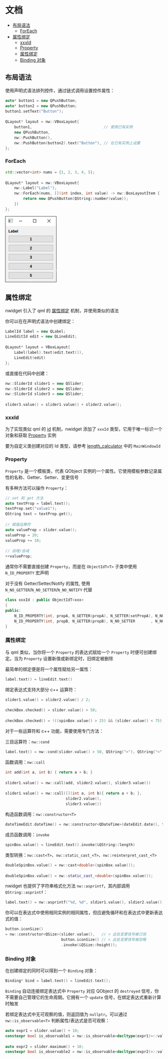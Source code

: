 # 文档

- [布局语法](#布局语法)
  - [ForEach](#foreach)
- [属性绑定](#属性绑定)
  - [xxxId](#xxxid)
  - [Property](#property)
  - [属性绑定](#属性绑定-1)
  - [Binding 对象](#binding-对象)

## 布局语法

使用声明式语法排列控件，通过链式调用设置控件属性：

```cpp
auto* button1 = new QPushButton;
auto* button2 = new QPushButton;
button1.setText("Button");

QLayout* layout = nw::VBoxLayout{
    button1,                                // 使用已有实例
    new QPushButton,
    nw::PushButton(),
    nw::PushButton(button2).text("Button"), // 在已有实例上设置
};
```

### ForEach

```cpp
std::vector<int> nums = {1, 2, 3, 4, 5};

QLayout* layout = nw::VBoxLayout{
    nw::Label("Label"),
    nw::ForEach(nums, [](int index, int value) -> nw::BoxLayoutItem {
        return new QPushButton(QString::number(value));
    })
};
```

![](../img/foreach_example.png)

## 属性绑定

nwidget 引入了 qml 的 [属性绑定](https://doc.qt.io/qt-6/qtqml-syntax-propertybinding.html) 机制，并使用类似的语法

你可以在在声明式语法中创建绑定：

```cpp
LabelId label = new QLabel;
LineEditId edit = new QLineEdit;

QLayout* layout = VBoxLayout{
    Label(label).text(edit.text()),
    LineEdit(edit)
};
```

或直接在代码中创建：

```cpp
nw::SliderId slider1 = new QSlider;
nw::SliderId slider2 = new QSlider;
nw::SliderId slider3 = new QSlider;

slider3.value() = slider1.value() + slider2.value();
```

### xxxId

为了实现类似 qml 的 [id](https://doc.qt.io/qt-6/qtqml-syntax-objectattributes.html#the-id-attribute) 机制，nwidget 添加了 `xxxId` 类型，它用于唯一标识一个对象和获取 [Property](#property) 实例

要为自定义类创建对应的 Id 类型，请参考 [length_calculator](../../examples/length_calculator/mainwindow.cpp) 中的 `MainWindowId`

### Property

`Property` 是一个模板类，代表 QObject 实例的一个属性。它使用模板参数记录属性的名称、Getter、Setter、变更信号

有多种方法可以操作 `Property`：

```cpp
// set 和 get 方法
auto textProp = label.text();
textProp.set("value1");
QString text = textProp.get();

// 赋值运算符
auto valueProp = slider.value();
valueProp = 20;
valueProp += 10;

// 自增/自减
++valueProp;
```

通常你不需要直接创建 `Property`，而是在 `ObjectIdT<T>` 子类中使用 `N_ID_PROPERTY` 宏声明

对于没有 Getter/Setter/Notify 的属性, 使用 `N_NO_GETTER`/`N_NO_SETTER`/`N_NO_NOTIFY` 代替

```cpp
class xxxId : public ObjectIdT<xxx>
{
public:
    N_ID_PROPERTY(int, propA, N_GETTER(propA), N_SETTER(setPropA), N_NOTIFY(propAChanged))
    N_ID_PROPERTY(int, propB, N_GETTER(propB), N_NO_SETTER       , N_NO_NOTIFY           )
}
```

### 属性绑定

与 qml 类似，当你将一个 `Property` 的表达式赋给一个 `Property` 时便可创建绑定。当为 `Property` 设置新值或新绑定时，旧绑定被删除

最简单的绑定便是将一个属性赋给另一属性：

```cpp
label.text() = lineEdit.text()
```

绑定表达式支持大部分 c++ 运算符：

```cpp
slider1.value() = slider2.value() / 2;

checkBox.checked() = slider.value() > 50;

checkBox.checked() = !((spinBox.value() > 25) && (slider.value() < 75));
```

对于一些运算符和 c++ 功能，需要使用专门方法：

三目运算符：`nw::cond`

```cpp
label.text() = nw::cond(slider.value() > 50, QString(">"), QString("<"));
```

函数调用：`nw::call`

```cpp
int add(int a, int b) { return a + b; }

slider1.value() = nw::call(add, slider2.value(), slider3.value())

slider1.value() = nw::call([](int a, int b){ return a + b; },
                           slider2.value(),
                           slider3.value())
```

构造函数调用：`nw::constructor<T>`

```cpp
dateTimeEdit.dateTime() = nw::constructor<QDateTime>(dateEdit.date(), timeEdit.time());
```

成员函数调用：`invoke`

```cpp
spinBox.value() = lineEdit.text().invoke(&QString::length)
```

类型转换：`nw::cast<T>`、`nw::static_cast_<T>`、`nw::reinterpret_cast_<T>`

```cpp
doubleSpinBox.value() = nw::cast<double>(spinBox.value());

doubleSpinBox.value() = nw::static_cast_<double>(spinBox.value());
```

nwidget 也提供了字符串格式化方法 `nw::asprintf`，其内部调用 `QString::asprintf`：

```cpp
label.text() = nw::asprintf("%d, %d", sldier1.value(), sldier2.value());
```

你可以在表达式中使用相同实例的相同属性，但应避免循环和在表达式中更新表达式的值：

```cpp
button.iconSize()
= nw::constructor<QSize>(slider.value(),   // < 此处变更信号被订阅
                         button.iconSize() // < 此处变更信号被忽略
                         .invoke(&QSize::height));
```

### Binding 对象

在创建绑定的同时可以得到一个 `Binding` 对象：

```cpp
Binding* bind = label.text() = lineEdit.text();
```

`Binding` 自动连接绑定表达式中 `Property` 对应 QObject 的 `destroyed` 信号，你不需要自己管理它的生命周期。它拥有一个 `update` 信号，在绑定表达式重新计算时触发

若绑定表达式中无可观察的值，则返回值为 `nullptr`。可以通过 `nw::is_observable<T>` 判断属性/表达式是否可观察：

```cpp
auto expr1 = slider.value() + 10;
constexpr bool is_observable1 = nw::is_observable<decltype(expr1)>::value // true

auto expr2 = slider.maximum() + 10;
constexpr bool is_observable2 = nw::is_observable<decltype(expr2)>::value // false
```
